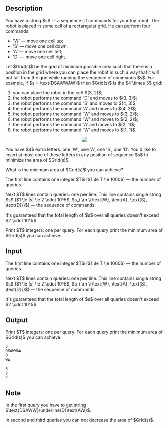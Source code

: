 ## Description

<div><p>You have a string $s$ — a sequence of commands for your toy robot. The robot is placed in some cell of a <span class="tex-font-style-bf">rectangular</span> grid. He can perform four commands:</p><ul> <li> 'W' — move one cell up; </li><li> 'S' — move one cell down; </li><li> 'A' — move one cell left; </li><li> 'D' — move one cell right. </li></ul><p>Let $Grid(s)$ be the grid of minimum possible area such that there is a position in the grid where you can place the robot in such a way that it will not fall from the grid while running the sequence of commands $s$. For example, if $s = \text{DSAWWAW}$ then $Grid(s)$ is the $4 \times 3$ grid:</p><ol> <li> you can place the robot in the cell $(3, 2)$; </li><li> the robot performs the command 'D' and moves to $(3, 3)$; </li><li> the robot performs the command 'S' and moves to $(4, 3)$; </li><li> the robot performs the command 'A' and moves to $(4, 2)$; </li><li> the robot performs the command 'W' and moves to $(3, 2)$; </li><li> the robot performs the command 'W' and moves to $(2, 2)$; </li><li> the robot performs the command 'A' and moves to $(2, 1)$; </li><li> the robot performs the command 'W' and moves to $(1, 1)$. </li></ol><center> <img class="tex-graphics" src="file://1ca47YjU.png" style="max-width: 100.0%;max-height: 100.0%;"> </center><p>You have $4$ extra letters: one 'W', one 'A', one 'S', one 'D'. You'd like to insert <span class="tex-font-style-bf">at most one of these letters</span> in any position of sequence $s$ to minimize the area of $Grid(s)$.</p><p>What is the minimum area of $Grid(s)$ you can achieve?</p></div><div class="input-specification"><p>The first line contains one integer $T$ ($1 \le T \le 1000$) — the number of queries.</p><p>Next $T$ lines contain queries: one per line. This line contains single string $s$ ($1 \le |s| \le 2 \cdot 10^5$, $s_i \in \{\text{W}, \text{A}, \text{S}, \text{D}\}$) — the sequence of commands.</p><p>It's guaranteed that the total length of $s$ over all queries doesn't exceed $2 \cdot 10^5$.</p></div><div class="output-specification"><p>Print $T$ integers: one per query. For each query print the minimum area of $Grid(s)$ you can achieve.</p></div>

## Input

<p>The first line contains one integer $T$ ($1 \le T \le 1000$) — the number of queries.</p><p>Next $T$ lines contain queries: one per line. This line contains single string $s$ ($1 \le |s| \le 2 \cdot 10^5$, $s_i \in \{\text{W}, \text{A}, \text{S}, \text{D}\}$) — the sequence of commands.</p><p>It's guaranteed that the total length of $s$ over all queries doesn't exceed $2 \cdot 10^5$.</p>

## Output

<p>Print $T$ integers: one per query. For each query print the minimum area of $Grid(s)$ you can achieve.</p>





```input1
3
DSAWWAW
D
WA
```




```output1
8
2
4
```



## Note

<p>In the first query you have to get string $\text{DSAWW}\underline{D}\text{AW}$.</p><p>In second and third queries you can not decrease the area of $Grid(s)$.</p>
